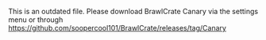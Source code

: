 This is an outdated file. Please download BrawlCrate Canary via the settings menu or through https://github.com/soopercool101/BrawlCrate/releases/tag/Canary
